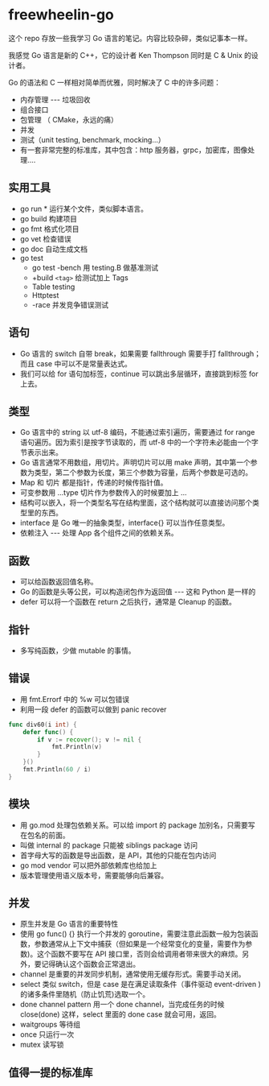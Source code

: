 # freewheelin-go

这个 repo 存放一些我学习 Go 语言的笔记。内容比较杂碎，类似记事本一样。

我感觉 Go 语言是新的 C++，它的设计者 Ken Thompson 同时是 C & Unix 的设计者。

Go 的语法和 C 一样相对简单而优雅，同时解决了 C 中的许多问题：

- 内存管理 --- 垃圾回收
- 组合接口
- 包管理 （ CMake，永远的痛）
- 并发
- 测试（unit testing, benchmark, mocking...）
- 有一套非常完整的标准库，其中包含：http 服务器，grpc，加密库，图像处理....

## 实用工具

- go run \* 运行某个文件，类似脚本语言。
- go build 构建项目
- go fmt 格式化项目
- go vet 检查错误
- go doc 自动生成文档
- go test
  - go test -bench 用 testing.B 做基准测试
  - +build `<tag>` 给测试加上 Tags
  - Table testing
  - Httptest
  - -race 并发竞争错误测试

## 语句

- Go 语言的 switch 自带 break，如果需要 fallthrough 需要手打 fallthrough；而且 case 中可以不是常量表达式。
- 我们可以给 for 语句加标签，continue 可以跳出多层循环，直接跳到标签 for 上去。

## 类型

- Go 语言中的 string 以 utf-8 编码，不能通过索引遍历，需要通过 for range 语句遍历。因为索引是按字节读取的，而 utf-8 中的一个字符未必能由一个字节表示出来。
- Go 语言通常不用数组，用切片。声明切片可以用 make 声明，其中第一个参数为类型，第二个参数为长度，第三个参数为容量，后两个参数是可选的。
- Map 和 切片 都是指针，传递的时候传指针值。
- 可变参数用 ...type 切片作为参数传入的时候要加上 ...
- 结构可以嵌入，将一个类型名写在结构里面，这个结构就可以直接访问那个类型里的东西。
- interface 是 Go 唯一的抽象类型，interface{} 可以当作任意类型。
- 依赖注入 --- 处理 App 各个组件之间的依赖关系。

## 函数

- 可以给函数返回值名称。
- Go 的函数是头等公民，可以构造闭包作为返回值 --- 这和 Python 是一样的
- defer 可以将一个函数在 return 之后执行，通常是 Cleanup 的函数。

## 指针

- 多写纯函数，少做 mutable 的事情。

## 错误

- 用 fmt.Errorf 中的 %w 可以包错误
- 利用一段 defer 的函数可以做到 panic recover

```go
func div60(i int) {
    defer func() {
        if v := recover(); v != nil {
            fmt.Println(v)
        }
    }()
    fmt.Println(60 / i)
}
```

## 模块

- 用 go.mod 处理包依赖关系。可以给 import 的 package 加别名，只需要写在包名的前面。
- 叫做 internal 的 package 只能被 siblings package 访问
- 首字母大写的函数是导出函数，是 API，其他的只能在包内访问
- go mod vendor 可以把外部依赖库也给加上
- 版本管理使用语义版本号，需要能够向后兼容。

## 并发

- 原生并发是 Go 语言的重要特性
- 使用 go func() {} 执行一个并发的 goroutine，需要注意此函数一般为包装函数，参数通常从上下文中捕获（但如果是一个经常变化的变量，需要作为参数)。这个函数不要写在 API 接口里，否则会给调用者带来很大的麻烦。另外，要记得确认这个函数会正常退出。
- channel 是重要的并发同步机制，通常使用无缓存形式。需要手动关闭。
- select 类似 switch，但是 case 是在满足读取条件（事件驱动 event-driven )的诸多条件里随机（防止饥荒)选取一个。
- done channel pattern 用一个 done channel，当完成任务的时候 close(done) 这样，select 里面的 done case 就会可用，返回。
- waitgroups 等待组
- once 只运行一次
- mutex 读写锁

## 值得一提的标准库
